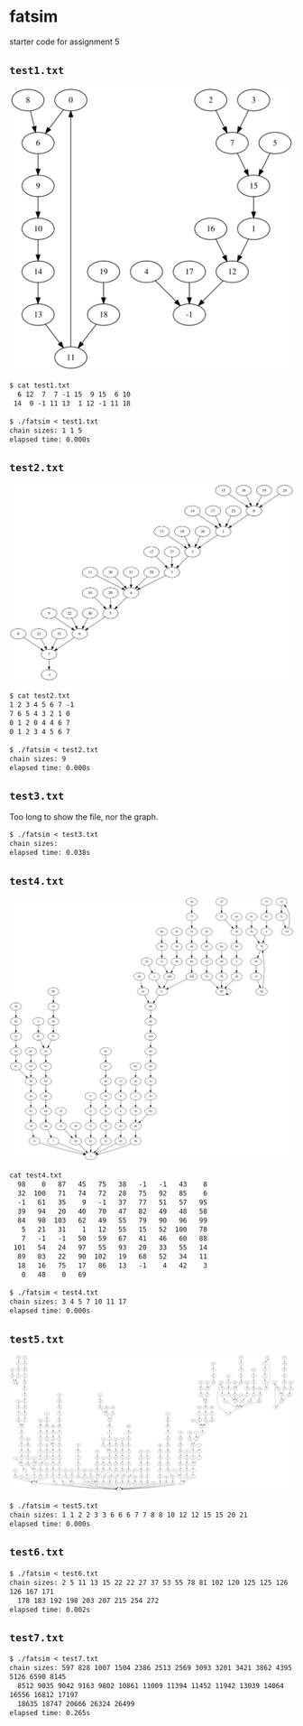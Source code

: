 # fatsim

starter code for assignment 5

## `test1.txt`
![graph for test1.txt](images/test1.svg "graph for test1.txt")

```
$ cat test1.txt
  6 12  7  7 -1 15  9 15  6 10
 14  0 -1 11 13  1 12 -1 11 18

$ ./fatsim < test1.txt
chain sizes: 1 1 5
elapsed time: 0.000s
```

## `test2.txt`
![graph for test2.txt](images/test2.svg "graph for test2.txt")

```
$ cat test2.txt
1 2 3 4 5 6 7 -1
7 6 5 4 3 2 1 0
0 1 2 0 4 4 6 7
0 1 2 3 4 5 6 7

$ ./fatsim < test2.txt
chain sizes: 9
elapsed time: 0.000s
```

## `test3.txt`
Too long to show the file, nor the graph.
```
$ ./fatsim < test3.txt
chain sizes:
elapsed time: 0.038s
```

## `test4.txt`
![graph for test4.txt](images/test4.svg "graph for test4.txt")
```
cat test4.txt
  98    0   87   45   75   38   -1   -1   43    8
  32  100   71   74   72   28   75   92   85    6
  -1   61   35    9   -1   37   77   51   57   95
  39   94   20   40   70   47   82   49   48   58
  84   98  103   62   49   55   79   90   96   99
   5   21   31    1   12   55   15   52  100   78
   7   -1   -1   50   59   67   41   46   60   88
 101   54   24   97   55   93   20   33   55   14
  89   83   22   90  102   19   68   52   34   11
  18   16   75   17   86   13   -1    4   42    3
   0   48    0   69

$ ./fatsim < test4.txt
chain sizes: 3 4 5 7 10 11 17
elapsed time: 0.000s
```
## `test5.txt`
![graph for test5.txt](images/test5.svg "graph for test5.txt")

```
$ ./fatsim < test5.txt
chain sizes: 1 1 2 2 3 3 6 6 6 7 7 8 8 10 12 12 15 15 20 21
elapsed time: 0.000s
```
## `test6.txt`

```
$ ./fatsim < test6.txt
chain sizes: 2 5 11 13 15 22 22 27 37 53 55 78 81 102 120 125 125 126 126 167 171
  178 183 192 198 203 207 215 254 272
elapsed time: 0.002s
```
## `test7.txt`

```
$ ./fatsim < test7.txt
chain sizes: 597 828 1007 1504 2386 2513 2569 3093 3201 3421 3862 4395 5126 6590 8145
  8512 9035 9042 9163 9802 10861 11009 11394 11452 11942 13039 14064 16556 16812 17197
  18635 18747 20666 26324 26499
elapsed time: 0.265s
```
